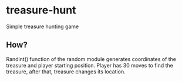 # treasure-hunt
Simple treasure hunting game

## How?

Randint() function of the random module generates coordinates of the treasure and player starting position.
Player has 30 moves to find the treasure, after that, treasure changes its location.
